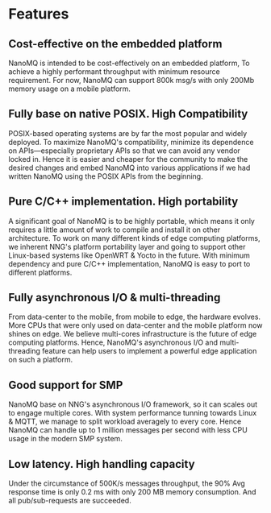 # Features

## Cost-effective on the embedded platform

NanoMQ is intended to be cost-effectively on an embedded platform, To achieve a highly performant throughput with minimum resource requirement. For now, NanoMQ can support 800k msg/s with only 200Mb memory usage on a mobile platform.

## Fully base on native POSIX. High Compatibility

POSIX-based operating systems are by far the most popular and widely deployed. To maximize NanoMQ's compatibility, minimize its dependence on APIs—especially proprietary APIs so that we can avoid any vendor locked in. Hence it is easier and cheaper for the community to make the desired changes and embed NanoMQ into various applications if we had written NanoMQ using the POSIX APIs from the beginning.

## Pure C/C++ implementation. High portability

A significant goal of NanoMQ is to be highly portable, which means it only requires a little amount of work to compile and install it on other architecture. To work on many different kinds of edge computing platforms, we inherent NNG's platform portability layer and going to support other Linux-based systems like OpenWRT & Yocto in the future. With minimum dependency and pure C/C++ implementation, NanoMQ is easy to port to different platforms.

## Fully asynchronous I/O & multi-threading

From data-center to the mobile, from mobile to edge, the hardware evolves. More CPUs that were only used on data-center and the mobile platform now shines on edge. We believe multi-cores infrastructure is the future of edge computing platforms. Hence, NanoMQ's asynchronous I/O and multi-threading feature can help users to implement a powerful edge application on such a platform.

## Good support for SMP

NanoMQ base on NNG's asynchronous I/O framework,  so it can scales out to engage multiple cores. With system performance tunning towards Linux & MQTT, we manage to split workload averagely to every core. Hence NanoMQ can handle up to 1 million messages per second with less CPU usage in the modern SMP system.

## Low latency. High handling capacity

Under the circumstance of 500K/s messages throughput, the 90% Avg response time is only 0.2 ms with only 200 MB memory consumption. And all pub/sub-requests are succeeded.
